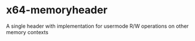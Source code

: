 # x64-memoryheader
A single header with implementation for usermode R/W operations on other memory contexts
